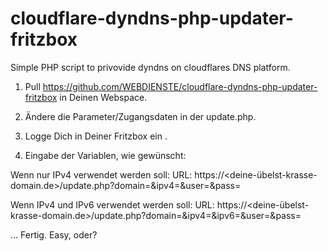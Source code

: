 # cloudflare-dyndns-php-updater-fritzbox
Simple PHP script to privovide dyndns on cloudflares DNS platform.

1. Pull https://github.com/WEBDIENSTE/cloudflare-dyndns-php-updater-fritzbox in Deinen Webspace.
2. Ändere die Parameter/Zugangsdaten in der update.php.
3. Logge Dich in Deiner Fritzbox ein .

4. Eingabe der Variablen, wie gewünscht:

Wenn nur IPv4 verwendet werden soll:
URL: https://<deine-übelst-krasse-domain.de>/update.php?domain=<domain>&ipv4=<ipaddr>&user=<username>&pass=<pass>

Wenn IPv4 und IPv6 verwendet werden soll:
URL: https://<deine-übelst-krasse-domain.de>/update.php?domain=<domain>&ipv4=<ipaddr>&ipv6=<ip6addr>&user=<username>&pass=<pass>


... Fertig. Easy, oder?
